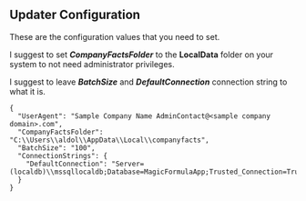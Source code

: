 ## Updater Configuration

These are the configuration values that you need to set.


I suggest to set ***CompanyFactsFolder*** to the **LocalData** folder on your system to not need administrator privileges.

I suggest to leave ***BatchSize*** and ***DefaultConnection*** connection string to what it is.


```
{
  "UserAgent": "Sample Company Name AdminContact@<sample company domain>.com",
  "CompanyFactsFolder": "C:\\Users\\aldol\\AppData\\Local\\companyfacts",
  "BatchSize": "100",
  "ConnectionStrings": {
    "DefaultConnection": "Server=(localdb)\\mssqllocaldb;Database=MagicFormulaApp;Trusted_Connection=True;"
  }
}
```
